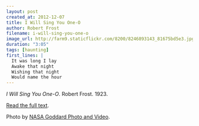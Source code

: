 ```yaml
---
layout: post
created_at: 2012-12-07
title: I Will Sing You One-O
author: Robert Frost
filename: i-will-sing-you-one-o
image_url: http://farm9.staticflickr.com/8200/8246893143_81675bd5e3.jpg
duration: "3:05"
tags: [haunting]
first_lines: |
  It was long I lay
  Awake that night
  Wishing that night
  Would name the hour
---
```


_I Will Sing You One-O_.  Robert Frost.  1923.

[Read the full text](http://www.ketzle.com/frost/singoneo.htm).

Photo by [NASA Goddard Photo and Video](http://www.flickr.com/photos/gsfc/8246893143/in/set-72157632175125121/).
